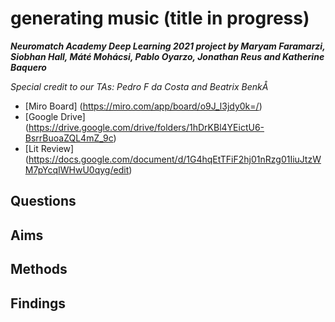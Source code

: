 # generating music (title in progress)
***Neuromatch Academy Deep Learning 2021 project by Maryam Faramarzi, Siobhan Hall, Máté Mohácsi, Pablo Oyarzo, Jonathan Reus and Katherine Baquero***

*Special credit to our TAs: Pedro F da Costa and Beatrix BenkÅ*


* [Miro Board]   (https://miro.com/app/board/o9J_l3jdy0k=/)
* [Google Drive] (https://drive.google.com/drive/folders/1hDrKBl4YEictU6-BsrrBuoaZQL4mZ_9c)
* [Lit Review]   (https://docs.google.com/document/d/1G4hqEtTFiF2hj01nRzg01IiuJtzWM7pYcqIWHwU0qyg/edit)

## Questions 

## Aims

## Methods

## Findings



